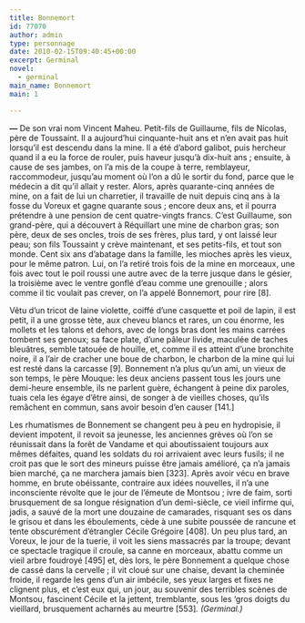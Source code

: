 ```yaml
---
title: Bonnemort
id: 77070
author: admin
type: personnage
date: 2010-02-15T09:40:45+00:00
excerpt: Germinal
novel:
  - germinal
main_name: Bonnemort
main: 1

---
```

**—** De son vrai nom Vincent Maheu. Petit-fils de Guillaume, fils de Nicolas, père de Toussaint. Il a aujourd&rsquo;hui cinquante-huit ans et n&rsquo;en avait pas huit lorsqu&rsquo;il est descendu dans la mine. Il a été d&rsquo;abord galibot, puis hercheur quand il a eu la force de rouler, puis haveur jusqu&rsquo;à dix-huit ans ; ensuite, à cause de ses jambes, on l&rsquo;a mis de la coupe à terre, remblayeur, raccommodeur, jusqu&rsquo;au moment où l&rsquo;on a dû le sortir du fond, parce que le médecin a dit qu&rsquo;il allait y rester. Alors, après quarante-cinq années de mine, on a fait de lui un charretier, il travaille de nuit depuis cinq ans à la fosse du Voreux et gagne quarante sous ; encore deux ans, et il pourra prétendre à une pension de cent quatre-vingts francs. C&rsquo;est Guillaume, son grand-père, qui a découvert à Réquillart une mine de charbon gras; son père, deux de ses oncles, trois de ses frères, plus tard, y ont laissé leur peau; son fils Toussaint y crève maintenant, et ses petits-fils, et tout son monde. Cent six ans d&rsquo;abatage dans la famille, les mioches après les vieux, pour le même patron. Lui, on l&rsquo;a retiré trois fois de la mine en morceaux, une fois avec tout le poil roussi une autre avec de la terre jusque dans le gésier, la troisième avec le ventre gonflé d&rsquo;eau comme une grenouille ; alors comme il tic voulait pas crever, on l&rsquo;a appelé Bonnemort, pour rire [8].

Vêtu d&rsquo;un tricot de laine violette, coiffé d&rsquo;une casquette et poil de lapin, il est petit, il a une grosse tète, aux cheveu blancs et rares, un cou énorme, les mollets et les talons et dehors, avec de longs bras dont les mains carrées tombent ses genoux; sa face plate, d&rsquo;une pâleur livide, maculée de taches bleuâtres, semble tatouée de houille, et, comme il es atteint d&rsquo;une bronchite noire, il a l&rsquo;air de cracher une boue de charbon, le charbon de la mine qui lui est resté dans la carcasse [9]. Bonnement n&rsquo;a plus qu&rsquo;un ami, un vieux de son temps, le père Mouque: les deux anciens passent tous les jours une demi-heure ensemble, ils ne parlent guère, échangent à peine dix paroles, tuais cela les égaye d&rsquo;être ainsi, de songer à de vieilles choses, qu&rsquo;ils remâchent en commun, sans avoir besoin d&rsquo;en causer [141.]

Les rhumatismes de Bonnement se changent peu à peu en hydropisie, il devient impotent, il revoit sa jeunesse, les anciennes grèves où l&rsquo;on se réunissait dans la forêt de Vandame et qui aboutissaient toujours aux mêmes défaites, quand les soldats du roi arrivaient avec leurs fusils; il ne croit pas que le sort des mineurs puisse être jamais amélioré, ça n&rsquo;a jamais bien marché, ça ne marchera jamais bien [323]. Après avoir vécu en brave homme, en brute obéissante, contraire aux idées nouvelles, il n&rsquo;a une inconsciente révolte que le jour de l&rsquo;émeute de Montsou ; ivre de faim, sorti brusquement de sa longue résignation d&rsquo;un demi-siècle, ce vieil infirme qui, jadis, a sauvé de la mort une douzaine de camarades, risquant ses os dans le grisou et dans les éboulements, cède à une subite poussée de rancune et tente obscurément d&rsquo;étrangler Cécile Grégoire [408]. Un peu plus tard, an Voreux, le jour de la tuerie, il voit les siens massacrés par la troupe; devant ce spectacle tragique il croule, sa canne en morceaux, abattu comme un vieil arbre foudroyé [495] et, dès lors, le père Bonnement a quelque chose de cassé dans la cervelle ; il vit cloué sur une chaise, devant la cheminée froide, il regarde les gens d&rsquo;un air imbécile, ses yeux larges et fixes ne clignent plus, et c&rsquo;est eux qui, un jour, au souvenir des terribles scènes de Montsou, fascinent Cécile et la jettent, tremblante, sous les &lsquo;gros doigts du vieillard, brusquement acharnés au meurtre [553]_. (Germinal.)_